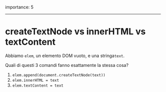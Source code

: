 importance: 5

---

# createTextNode vs innerHTML vs textContent

Abbiamo `elem`, un elemento DOM vuoto, e una stringa`text`.

Quali di questi 3 comandi fanno esattamente la stessa cosa?

1. `elem.append(document.createTextNode(text))`
2. `elem.innerHTML = text`
3. `elem.textContent = text`
